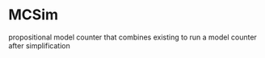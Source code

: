 # MCSim
propositional model counter that combines existing to run a model counter after simplification
